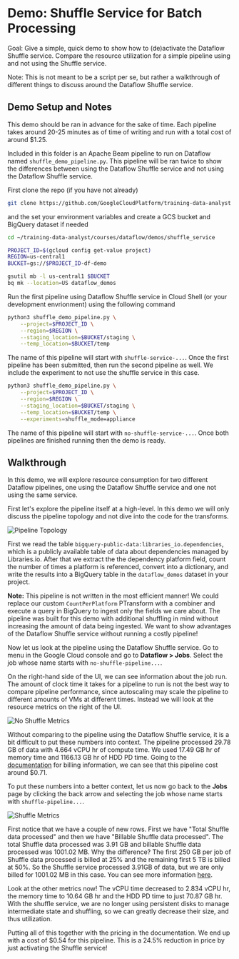 # Demo: Shuffle Service for Batch Processing

Goal: Give a simple, quick demo to show how to (de)activate the Dataflow Shuffle service. Compare the resource utilization for a simple pipeline using and not using the Shuffle service.

Note: This is not meant to be a script per se, but rather a walkthrough of different things to discuss around the Dataflow Shuffle service.

## Demo Setup and Notes

This demo should be ran in advance for the sake of time. Each pipeline takes around 20-25 minutes as of time of writing and run with a total cost of around $1.25.

Included in this folder is an Apache Beam pipeline to run on Dataflow named `shuffle_demo_pipeline.py`. This pipeline will be ran twice to show the differences between using the Dataflow Shuffle service and not using the Dataflow Shuffle service.

First clone the repo (if you have not already)

```bash
git clone https://github.com/GoogleCloudPlatform/training-data-analyst
```

and the set your environment variables and create a GCS bucket and BigQuery dataset if needed

```bash
cd ~/training-data-analyst/courses/dataflow/demos/shuffle_service

PROJECT_ID=$(gcloud config get-value project)
REGION=us-central1
BUCKET=gs://$PROJECT_ID-df-demo

gsutil mb -l us-central1 $BUCKET
bq mk --location=US dataflow_demos
```

Run the first pipeline using Dataflow Shuffle service in Cloud Shell (or your development envrionment) using the following command

```bash
python3 shuffle_demo_pipeline.py \
    --project=$PROJECT_ID \
    --region=$REGION \
    --staging_location=$BUCKET/staging \
    --temp_location=$BUCKET/temp
```

The name of this pipeline will start with `shuffle-service-...`. Once the first pipeline has been submitted, then run the second pipeline as well. We include the experiment to not use the shuffle service in this case.

```bash
python3 shuffle_demo_pipeline.py \
    --project=$PROJECT_ID \
    --region=$REGION \
    --staging_location=$BUCKET/staging \
    --temp_location=$BUCKET/temp \
    --experiments=shuffle_mode=appliance
```

The name of this pipeline will start with `no-shuffle-service-...`. Once both pipelines are finished running then the demo is ready.

## Walkthrough

In this demo, we will explore resource consumption for two different Dataflow pipelines, one using the Dataflow Shuffle service and one not using the same service.

First let's explore the pipeline itself at a high-level. In this demo we will only discuss the pipeline topology and not dive into the code for the transforms.

![Pipeline Topology](img/Dataflow_Pipeline.png)

First we read the table `bigquery-public-data:libraries_io.dependencies`, which is a publicly available table of data about dependencies managed by Libraries.io. After that we extract the the dependency platform field, count the number of times a platform is referenced, convert into a dictionary, and write the results into a BigQuery table in the `dataflow_demos` dataset in your project.

**Note:** This pipeline is not written in the most efficient manner! We could replace our custom `CountPerPlatform` PTransform with a combiner and execute a query in BigQuery to ingest only the fields we care about. The pipeline was built for this demo with additional shuffling in mind without increasing the amount of data being ingested. We want to show advantages of the Dataflow Shuffle service without running a costly pipeline!

Now let us look at the pipeline using the Dataflow Shuffle service. Go to menu in the Google Cloud console and go to **Dataflow > Jobs**. Select the job whose name starts with `no-shuffle-pipeline...`. 

On the right-hand side of the UI, we can see information about the job run. The amount of clock time it takes for a pipeline to run is not the best way to compare pipeline performance, since autoscaling may scale the pipeline to different amounts of VMs at different times. Instead we will look at the resource metrics on the right of the UI.

![No Shuffle Metrics](img/No_Shuffle.png)

Without comparing to the pipeline using the Dataflow Shuffle service, it is a bit difficult to put these numbers into context. The pipeline processed 29.78 GB of data with 4.664 vCPU hr of compute time. We used 17.49 GB hr of memory time and 1166.13 GB hr of HDD PD time. Going to the [documentation](https://cloud.google.com/dataflow/pricing) for billing information, we can see that this pipeline cost around $0.71.

To put these numbers into a better context, let us now go back to the **Jobs** page by clicking the back arrow and selecting the job whose name starts with `shuffle-pipeline...`.

![Shuffle Metrics](img/Shuffle.png)

First notice that we have a couple of new rows. First we have "Total Shuffle data processed" and then we have "Billable Shuffle data processed". The total Shuffle data processed was 3.91 GB and billable Shuffle data processed was 1001.02 MB. Why the difference? The first 250 GB per job of Shuffle data processed is billed at 25% and the remaining first 5 TB is billed at 50%. So the Shuffle service processed 3.91GB of data, but we are only billed for 1001.02 MB in this case. You can see more information [here](https://cloud.google.com/dataflow/pricing#dataflow_shuffle_pricing_details).

Look at the other metrics now! The vCPU time decreased to 2.834 vCPU hr, the memory time to 10.64 GB hr and the HDD PD time to just 70.87 GB hr. With the shuffle service, we are no longer using persistent disks to manage intermediate state and shuffling, so we can greatly decrease their size, and thus utilization. 

Putting all of this together with the pricing in the documentation. We end up with a cost of $0.54 for this pipeline. This is a 24.5% reduction in price by just activating the Shuffle service!